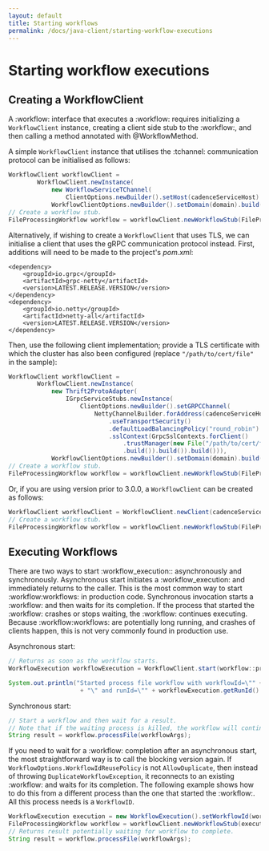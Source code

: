 ```yaml
---
layout: default
title: Starting workflows
permalink: /docs/java-client/starting-workflow-executions
---
```


# Starting workflow executions

## Creating a WorkflowClient

A :workflow: interface that executes a :workflow: requires initializing a `WorkflowClient` instance, creating
a client side stub to the :workflow:, and then calling a method annotated with @WorkflowMethod.

A simple `WorkflowClient` instance that utilises the :tchannel: communication protocol can be initialised as follows:

```java
WorkflowClient workflowClient =
        WorkflowClient.newInstance(
            new WorkflowServiceTChannel(
                ClientOptions.newBuilder().setHost(cadenceServiceHost).setPort(cadenceServicePort).build()),
            WorkflowClientOptions.newBuilder().setDomain(domain).build());
// Create a workflow stub.
FileProcessingWorkflow workflow = workflowClient.newWorkflowStub(FileProcessingWorkflow.class);
```

Alternatively, if wishing to create a `WorkflowClient` that uses TLS, we can initialise a client that uses the gRPC communication protocol instead. First, additions will need to be made to the project's *pom.xml*:

    <dependency>
        <groupId>io.grpc</groupId>
        <artifactId>grpc-netty</artifactId>
        <version>LATEST.RELEASE.VERSION</version>
    </dependency>
    <dependency>
        <groupId>io.netty</groupId>
        <artifactId>netty-all</artifactId>
        <version>LATEST.RELEASE.VERSION</version>
    </dependency>

Then, use the following client implementation; provide a TLS certificate with which the cluster has also been configured (replace `"/path/to/cert/file"` in the sample):

```java
WorkflowClient workflowClient =
        WorkflowClient.newInstance(
            new Thrift2ProtoAdapter(
                IGrpcServiceStubs.newInstance(
                    ClientOptions.newBuilder().setGRPCChannel(
                        NettyChannelBuilder.forAddress(cadenceServiceHost, cadenceServicePort)
                            .useTransportSecurity()
                            .defaultLoadBalancingPolicy("round_robin")
                            .sslContext(GrpcSslContexts.forClient()
                                .trustManager(new File("/path/to/cert/file"))
                                .build()).build()).build())),
            WorkflowClientOptions.newBuilder().setDomain(domain).build());
// Create a workflow stub.
FileProcessingWorkflow workflow = workflowClient.newWorkflowStub(FileProcessingWorkflow.class);
```

Or, if you are using version prior to 3.0.0, a `WorkflowClient` can be created as follows:

```java
WorkflowClient workflowClient = WorkflowClient.newClient(cadenceServiceHost, cadenceServicePort, domain);
// Create a workflow stub.
FileProcessingWorkflow workflow = workflowClient.newWorkflowStub(FileProcessingWorkflow.class);
```

## Executing Workflows

There are two ways to start :workflow_execution:: asynchronously and synchronously. Asynchronous start initiates a :workflow_execution: and immediately returns to the caller. This is the most common way to start :workflow:workflows: in production code. Synchronous invocation starts a :workflow:
and then waits for its completion. If the process that started the :workflow: crashes or stops waiting, the :workflow: continues executing.
Because :workflow:workflows: are potentially long running, and crashes of clients happen, this is not very commonly found in production use.

Asynchronous start:
```java
// Returns as soon as the workflow starts.
WorkflowExecution workflowExecution = WorkflowClient.start(workflow::processFile, workflowArgs);

System.out.println("Started process file workflow with workflowId=\"" + workflowExecution.getWorkflowId()
                    + "\" and runId=\"" + workflowExecution.getRunId() + "\"");
```

Synchronous start:
```java
// Start a workflow and then wait for a result.
// Note that if the waiting process is killed, the workflow will continue execution.
String result = workflow.processFile(workflowArgs);
```

If you need to wait for a :workflow: completion after an asynchronous start, the most straightforward way
is to call the blocking version again. If `WorkflowOptions.WorkflowIdReusePolicy` is not `AllowDuplicate`, then instead
of throwing `DuplicateWorkflowException`, it reconnects to an existing :workflow: and waits for its completion.
The following example shows how to do this from a different process than the one that started the :workflow:. All this process
needs is a `WorkflowID`.

```java
WorkflowExecution execution = new WorkflowExecution().setWorkflowId(workflowId);
FileProcessingWorkflow workflow = workflowClient.newWorkflowStub(execution);
// Returns result potentially waiting for workflow to complete.
String result = workflow.processFile(workflowArgs);
```
